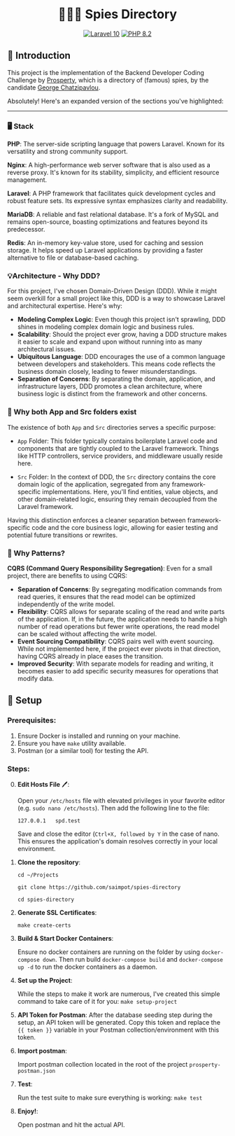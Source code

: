 <h1 align="center"> 🕵🏾‍♂️ Spies Directory </h1>  <p align="center"> <a href="https://laravel.com/"><img src="https://img.shields.io/badge/Laravel-10-FF2D20.svg?style=flat&logo=laravel" alt="Laravel 10"/></a> <a href="https://www.php.net/"><img src="https://img.shields.io/badge/PHP-8.2-777BB4.svg?style=flat&logo=php" alt="PHP 8.2"/></a> </p>

## 📘 Introduction

This project is the implementation of the Backend Developer Coding Challenge by [Prosperty](https://www.theprosperty.com/), which is a directory of (famous) spies, by the candidate [George Chatzipavlou](https://github.com/saimpot).



Absolutely! Here's an expanded version of the sections you've highlighted:

----------

### 🖥️ Stack

**PHP**: The server-side scripting language that powers Laravel. Known for its versatility and strong community support.

**Nginx**: A high-performance web server software that is also used as a reverse proxy. It's known for its stability, simplicity, and efficient resource management.

**Laravel**: A PHP framework that facilitates quick development cycles and robust feature sets. Its expressive syntax emphasizes clarity and readability.

**MariaDB**: A reliable and fast relational database. It's a fork of MySQL and remains open-source, boasting optimizations and features beyond its predecessor.

**Redis**: An in-memory key-value store, used for caching and session storage. It helps speed up Laravel applications by providing a faster alternative to file or database-based caching.

### 💡Architecture - Why DDD?

For this project, I've chosen Domain-Driven Design (DDD). While it might seem overkill for a small project like this, DDD is a way to showcase Laravel and architectural expertise. Here's why:
-   **Modeling Complex Logic**: Even though this project isn't sprawling, DDD shines in modeling complex domain logic and business rules.
-   **Scalability**: Should the project ever grow, having a DDD structure makes it easier to scale and expand upon without running into as many 
architectural issues.
-   **Ubiquitous Language**: DDD encourages the use of a common language between developers and stakeholders. This means code reflects the business 
domain closely, leading to fewer misunderstandings.
-   **Separation of Concerns**: By separating the domain, application, and infrastructure layers, DDD promotes a clean architecture, where business 
logic is distinct from the framework and other concerns.


### 🤔 Why both App and Src folders exist

The existence of both `App` and `Src` directories serves a specific purpose:

-   `App` Folder: This folder typically contains boilerplate Laravel code and components that are tightly coupled to the Laravel framework. Things like HTTP controllers, service providers, and middleware usually reside here.

-   `Src` Folder: In the context of DDD, the `Src` directory contains the core domain logic of the application, segregated from any framework-specific implementations. Here, you'll find entities, value objects, and other domain-related logic, ensuring they remain decoupled from the Laravel framework.


Having this distinction enforces a cleaner separation between framework-specific code and the core business logic, allowing for easier testing and potential future transitions or rewrites.

### 🤔 Why Patterns?

**CQRS (Command Query Responsibility Segregation)**: Even for a small project, there are benefits to using CQRS:
-   **Separation of Concerns**: By segregating modification commands from read queries, it ensures that the read model can be optimized independently 
of the write model.
-   **Flexibility**: CQRS allows for separate scaling of the read and write parts of the application. If, in the future, the application needs to 
handle a high number of read operations but fewer write operations, the read model can be scaled without affecting the write model.
-   **Event Sourcing Compatibility**: CQRS pairs well with event sourcing. While not implemented here, if the project ever pivots in that direction, 
having CQRS already in place eases the transition.
-   **Improved Security**: With separate models for reading and writing, it becomes easier to add specific security measures for operations that 
modify data.

## 🗾 Setup

### Prerequisites:

1.  Ensure Docker is installed and running on your machine.
2.  Ensure you have `make` utility available.
3.  Postman (or a similar tool) for testing the API.

### Steps:

0. **Edit Hosts File** 🖊️:

    Open your `/etc/hosts` file with elevated privileges in your favorite editor (e.g. `sudo nano /etc/hosts`). Then add the following line to the 
   file:
    
    `127.0.0.1   spd.test`
    
    Save and close the editor (`Ctrl+X, followed by Y` in the case of nano. This ensures the application's domain resolves correctly in your local 
   environment.

1. **Clone the repository**:
   
    `cd ~/Projects`
    
    `git clone https://github.com/saimpot/spies-directory`

    `cd spies-directory`



2. **Generate SSL Certificates**: 

    `make create-certs`



3. **Build & Start Docker Containers**:

    Ensure no docker containers are running on the folder by using `docker-compose down`. Then run build `docker-compose build` and 
   `docker-compose up -d` to run the docker containers as a daemon.



4. **Set up the Project**:

    While the steps to make it work are numerous, I've created this simple command to take care of it for you: `make setup-project`



5. **API Token for Postman**: After the database seeding step during the setup, an API token will be generated. Copy this token and replace the `{{ token }}` variable in your Postman collection/environment with this token.


6. **Import postman**:
    
    Import postman collection located in the root of the project `prosperty-postman.json`


7. **Test**:

    Run the test suite to make sure everything is working: `make test`


8. **Enjoy!**:
    
    Open postman and hit the actual API. 
